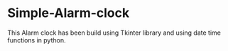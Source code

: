 # Simple-Alarm-clock
This Alarm clock has been build using Tkinter library and using date time functions  in python.

